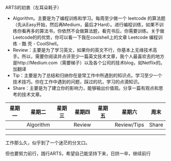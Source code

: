 
ARTS的初衷（左耳朵耗子）
* Algorithm。主要是为了编程训练和学习。每周至少做一个 leetcode 的算法题（先从Easy开始，然后再Medium，最后才Hard）。进行编程训练，如果不训练你看再多的算法书，你依然不会做算法题，看完书后，你需要训练。关于做Leetcode的的优势，你可以看一下我在coolshell上的文章 Leetcode 编程训练 - 酷 壳 - CoolShell。
* Review：主要是为了学习英文，如果你的英文不行，你基本上无缘技术高手。所以，需要你阅读并点评至少一篇英文技术文章，我个人最喜欢去的地方是http://Medium.com（需要梯子）以及各个公司的技术blog，如Netflix的。加翻译
* Tip：主要是为了总结和归纳你在是常工作中所遇到的知识点。学习至少一个技术技巧。你在工作中遇到的问题，踩过的坑，学习的点滴知识。
* Share：主要是为了建立你的影响力，能够输出价值观。分享一篇有观点和思考的技术文章。

| 星期一 | 星期二 | 星期三 | 星期四 | 星期五 | 星期六 | 周末 |
| --- | --- | --- | --- | --- | --- | --- |
|  | Algorithm |  | Review |  | Review/Tips | Share |


---
工作那么久，似乎到了一个迷茫的分叉口。

但也要努力前行，践行ARTS，希望自己能坚持下来，日拱一卒，继续前行